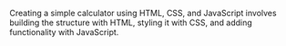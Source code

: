 Creating a simple calculator using HTML, CSS, and JavaScript involves building the structure with HTML, styling it with CSS, and adding functionality with JavaScript.
